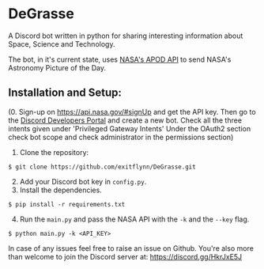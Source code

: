 # DeGrasse
A Discord bot written in python for sharing interesting information about Space, Science and Technology.

The bot, in it's current state, uses [NASA's APOD API](https://github.com/nasa/apod-api) to send NASA's Astronomy Picture of the Day. 

## Installation and Setup:

(0. Sign-up on <https://api.nasa.gov/#signUp> and get the API key. 
Then go to the [Discord Developers Portal](https://discord.com/developers/) and create a new bot.
Check all the three intents given under 'Privileged Gateway Intents'
Under the OAuth2 section check bot scope and check administrator in the permissions section)

1. Clone the repository:
```console
$ git clone https://github.com/exitflynn/DeGrasse.git
```
2. Add your Discord bot key in `config.py`.
3. Install the dependencies.
```console
$ pip install -r requirements.txt
```
4. Run the `main.py` and pass the NASA API with the `-k` and the `--key` flag.
```console
$ python main.py -k <API_KEY>
```

In case of any issues feel free to raise an issue on Github. You're also more than welcome to join the Discord server at: <https://discord.gg/HkrJxE5J>
